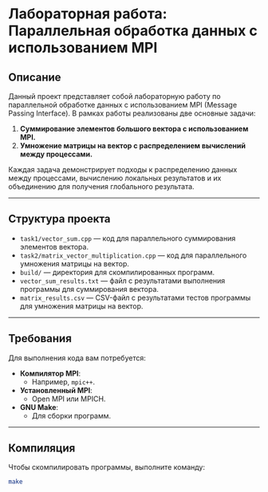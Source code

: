 # Лабораторная работа: Параллельная обработка данных с использованием MPI

## Описание
Данный проект представляет собой лабораторную работу по параллельной обработке данных с использованием MPI (Message Passing Interface). В рамках работы реализованы две основные задачи:

1. **Суммирование элементов большого вектора с использованием MPI.**
2. **Умножение матрицы на вектор с распределением вычислений между процессами.**

Каждая задача демонстрирует подходы к распределению данных между процессами, вычислению локальных результатов и их объединению для получения глобального результата.

---

## Структура проекта
- `task1/vector_sum.cpp` — код для параллельного суммирования элементов вектора.
- `task2/matrix_vector_multiplication.cpp` — код для параллельного умножения матрицы на вектор.
- `build/` — директория для скомпилированных программ.
- `vector_sum_results.txt` — файл с результатами выполнения программы для суммирования вектора.
- `matrix_results.csv` — CSV-файл с результатами тестов программы для умножения матрицы на вектор.

---

## Требования
Для выполнения кода вам потребуется:
- **Компилятор MPI**:
  - Например, `mpic++`.
- **Установленный MPI**:
  - Open MPI или MPICH.
- **GNU Make**:
  - Для сборки программ.

---

## Компиляция
Чтобы скомпилировать программы, выполните команду:
```bash
make
